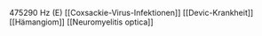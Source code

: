 475290 Hz (E)
[[Coxsackie-Virus-Infektionen]]
[[Devic-Krankheit]]
[[Hämangiom]]
[[Neuromyelitis optica]]